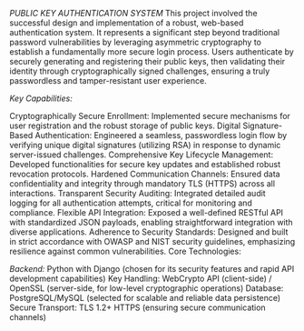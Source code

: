 *PUBLIC KEY AUTHENTICATION SYSTEM*
This project involved the successful design and implementation of a robust, web-based authentication system. It represents a significant step beyond traditional password vulnerabilities by leveraging asymmetric cryptography to establish a fundamentally more secure login process. Users authenticate by securely generating and registering their public keys, then validating their identity through cryptographically signed challenges, ensuring a truly passwordless and tamper-resistant user experience.

*Key Capabilities:*

Cryptographically Secure Enrollment: Implemented secure mechanisms for user registration and the robust storage of public keys.
Digital Signature-Based Authentication: Engineered a seamless, passwordless login flow by verifying unique digital signatures (utilizing RSA) in response to dynamic server-issued challenges.
Comprehensive Key Lifecycle Management: Developed functionalities for secure key updates and established robust revocation protocols.
Hardened Communication Channels: Ensured data confidentiality and integrity through mandatory TLS (HTTPS) across all interactions.
Transparent Security Auditing: Integrated detailed audit logging for all authentication attempts, critical for monitoring and compliance.
Flexible API Integration: Exposed a well-defined RESTful API with standardized JSON payloads, enabling straightforward integration with diverse applications.
Adherence to Security Standards: Designed and built in strict accordance with OWASP and NIST security guidelines, emphasizing resilience against common vulnerabilities.
Core Technologies:

*Backend:* 
Python with Django (chosen for its security features and rapid API development capabilities)
Key Handling: WebCrypto API (client-side) / OpenSSL (server-side, for low-level cryptographic operations)
Database: PostgreSQL/MySQL (selected for scalable and reliable data persistence)
Secure Transport: TLS 1.2+ HTTPS (ensuring secure communication channels)
